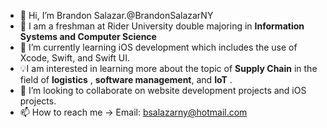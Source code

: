 - 👋 Hi, I’m Brandon Salazar.@BrandonSalazarNY
- 📖 I am a freshman at Rider University double majoring in **Information Systems and Computer Science** 
- 🌱 I’m currently learning iOS development which includes the use of Xcode, Swift, and Swift UI.
-  💡I am interested in learning more about the topic of **Supply Chain** in the field of **logistics** , **software management**, and **IoT** .
- 💞️ I’m looking to collaborate on website development projects and iOS projects.
- 📫 How to reach me -> Email: bsalazarny@hotmail.com

<!---
BrandonSalazarNY/BrandonSalazarNY is a ✨ special ✨ repository because its `README.md` (this file) appears on your GitHub profile.
You can click the Preview link to take a look at your changes.
--->

